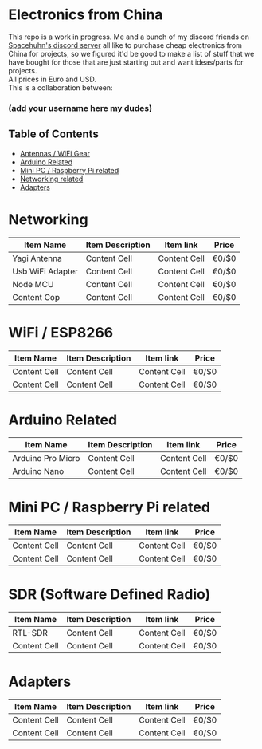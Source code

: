 # Electronics from China

This repo is a work in progress. Me and a bunch of my discord friends on [Spacehuhn's discord server](https://discordapp.com/invite/7Ay378G) all like to purchase cheap electronics from China for projects, so we figured it'd be good to make a list of stuff that we have bought for those that are just starting out and want ideas/parts for projects.<br />
All prices in Euro and USD.<br />
This is a collaboration between:
### (add your username here my dudes)

## Table of Contents
  - [Antennas / WiFi Gear](#antennas--wifi-gear)
  - [Arduino Related](#arduino-related)
  - [Mini PC / Raspberry Pi related](#mini-pc--raspberry-pi-related)
  - [Networking related](#networking-related)
  - [Adapters](#adapters)
    
# Networking
| Item Name | Item Description | Item link | Price |
| ------------- | ------------- | ------------- | -------------|
| Yagi Antenna  | Content Cell  | Content Cell  |     €0/$0    |
| Usb WiFi Adapter  | Content Cell  | Content Cell  |     €0/$0    |
| Node MCU  | Content Cell  | Content Cell  |     €0/$0    |
| Content Cop  | Content Cell  | Content Cell  |     €0/$0    |
   
# WiFi / ESP8266
| Item Name | Item Description | Item link | Price |
| ------------- | ------------- | ------------- | -------------|
| Content Cell  | Content Cell  | Content Cell  |     €0/$0    |
| Content Cell  | Content Cell  | Content Cell  |     €0/$0    |

# Arduino Related
| Item Name | Item Description | Item link | Price |
| ------------- | ------------- | ------------- | -------------|
| Arduino Pro Micro   | Content Cell  | Content Cell  |     €0/$0    |
| Arduino Nano  | Content Cell  | Content Cell  |     €0/$0    |

# Mini PC / Raspberry Pi related
| Item Name | Item Description | Item link | Price |
| ------------- | ------------- | ------------- | -------------|
| Content Cell  | Content Cell  | Content Cell  |     €0/$0    |
| Content Cell  | Content Cell  | Content Cell  |     €0/$0    |

# SDR (Software Defined Radio)
| Item Name | Item Description | Item link | Price |
| ------------- | ------------- | ------------- | -------------|
| RTL-SDR  | Content Cell  | Content Cell  |     €0/$0    |
| Content Cell  | Content Cell  | Content Cell  |     €0/$0    |

# Adapters
| Item Name | Item Description | Item link | Price |
| ------------- | ------------- | ------------- | -------------|
| Content Cell  | Content Cell  | Content Cell  |     €0/$0    |
| Content Cell  | Content Cell  | Content Cell  |     €0/$0    |
